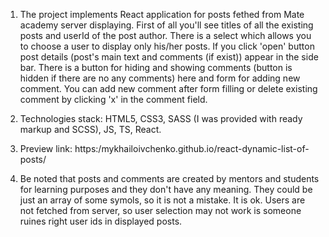 1. The project implements React application for posts fethed from Mate academy server displaying.
First of all you'll see titles of all the existing posts and userId of the post author. There is a select
which allows you to choose a user to display only his/her posts. If you click 'open' button post details
(post's main text and comments (if exist)) appear in the side bar. There is a button for hiding and showing
comments (button is hidden if there are no any comments) here and form for adding new comment.
You can add new comment after form filling or delete existing comment by clicking 'x' in the comment field.

2. Technologies stack: HTML5, CSS3, SASS (I was provided with ready markup and SCSS), JS, TS, React.

3. Preview link: https:/mykhailoivchenko.github.io/react-dynamic-list-of-posts/

4. Be noted that posts and comments are created by mentors and students for learning purposes and they
don't have any meaning. They could be just an array of some symols, so it is not a mistake. It is ok.
Users are not fetched from server, so user selection may not work is someone ruines right user ids in
displayed posts.